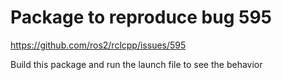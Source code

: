 # Package to reproduce bug 595

https://github.com/ros2/rclcpp/issues/595

Build this package and run the launch file to see the behavior
